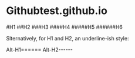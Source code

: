# Githubtest.github.io

#H1
##H2
###H3
####H4
#####H5
######H6

Slternatively, for H1 and H2, an underline-ish style:

Alt-H1======
Alt-H2------
